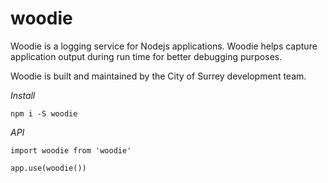 # woodie

Woodie is a logging service for Nodejs applications. Woodie helps capture application output during run time for better debugging purposes.

Woodie is built and maintained by the City of Surrey development team.

*Install*
```
npm i -S woodie
```

*API*
```
import woodie from 'woodie'

app.use(woodie())
```
